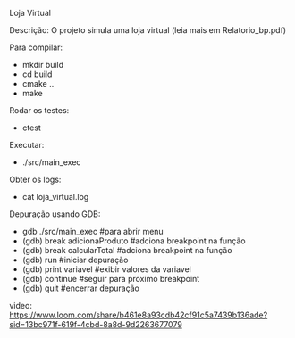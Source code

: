 Loja Virtual

Descrição:
O projeto simula uma loja virtual (leia mais em Relatorio_bp.pdf)

Para compilar: 
- mkdir build
- cd build
- cmake ..
- make

Rodar os testes:
- ctest

Executar:
- ./src/main_exec

Obter os logs:
- cat loja_virtual.log

Depuração usando GDB:
- gdb ./src/main_exec #para abrir menu
- (gdb) break adicionaProduto #adciona breakpoint na função
- (gdb) break calcularTotal #adciona breakpoint na função
- (gdb) run #iniciar depuração
- (gdb) print variavel #exibir valores da variavel
- (gdb) continue #seguir para proximo breakpoint
- (gdb) quit #encerrar depuração

video: https://www.loom.com/share/b461e8a93cdb42cf91c5a7439b136ade?sid=13bc971f-619f-4cbd-8a8d-9d2263677079

